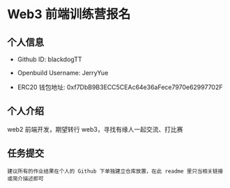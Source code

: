 # Web3 前端训练营报名

## 个人信息

-   Github ID: blackdogTT
-   Openbuild Username: JerryYue

-   ERC20 钱包地址: 0xf7DbB9B3ECC5CEAc64e36aFece7970e62997702F

## 个人介绍

web2 前端开发，期望转行 web3，寻找有缘人一起交流、打比赛

## 任务提交

`建议所有的作业结果在个人的 Github 下单独建立仓库放置，在此 readme 里只当相关链接或简介描述即可`
